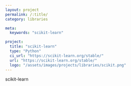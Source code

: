 ```yaml
---
layout: project
permalink: /:title/
category: libraries

meta:
  keywords: "scikit-learn"

project:
  title: "scikit-learn"
  type: "Python"
  ci_url: "https://scikit-learn.org/stable/"
  url: "https://scikit-learn.org/stable/"
  logo: "/assets/images/projects/libraries/scikit.png"
---
```


<p>scikit-learn</p>
